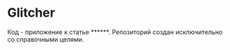 # Glitcher

Код - приложение к статье ******.
Репозиторий создан исключительно со справочными целями.
